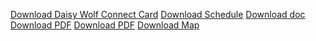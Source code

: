 [Download Daisy Wolf Connect Card](https://github.com/cindycbc/File-Manager-/blob/429b3dbfdb5c704731ed37749cfbb856c4abfd9c/20231213140438467.pdf?raw=true)
[Download Schedule](https://github.com/cindycbc/File-Manager-/blob/b83b493127780969c1d8bd1f59ee687fcbb3eb2f/Small%20Group%20Dessert%20%26%20Cleanup%20-%20Spring%202024%20(V2)%20.pdf?raw=true)
[Download doc](https://github.com/cindycbc/File-Manager-/blob/main/Avery5960EasyPeelAddressLabels.doc?raw=true)
[Download PDF](https://github.com/cindycbc/File-Manager-/blob/main/Weekend%20Parking%202016%2002.pdf?raw=true)
[Download PDF](https://github.com/cindycbc/File-Manager-/blob/main/KIDS%20Room%20Construction%20Map%202.pdf?raw=true)
[Download Map](https://raw.githubusercontent.com/cindycbc/File-Manager-/027d9b22b5212e6ba86cd3224003894c16951b61/Fall%20Fest%20Volunteer%20Map.pdf
)

